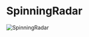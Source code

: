 # SpinningRadar

![SpinningRadar](https://github.com/TimChen1383/SpinningRadar/assets/37008451/9892fc54-7396-4bf7-9aef-539c016d4a96)
